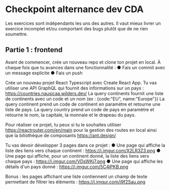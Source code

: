# Checkpoint alternance dev CDA
Les exercices sont indépendants les uns des autres.
Il vaut mieux livrer un exercice incomplet et/ou comportant des bugs plutôt que de ne rien soumettre.

## Partie 1 : frontend
Avant de commencer, crée un nouveau repo et clone ton projet en local. À chaque fois que tu avances dans une fonctionnalité :
  ● Fais un commit avec un message explicite
  ● Fais un push
  
Crée un nouveau projet React Typescript avec Create React App. Tu vas utiliser une API GraphQL qui fournit des informations sur un pays : https://countries.nausicaa.wilders.dev/
La query continents fournit une liste de continents avec un code et un nom (ex : {code:"EU", name:"Europe"})
La query continent prend un code de continent en paramètre et retourne une liste de pays. La query country prend un code de pays en paramètre et retourne le nom, la capitale, la
monnaie et le drapeau du pays.

Pour réaliser ce projet, tu peux si tu le souhaites utiliser https://reactrouter.com/en/main pour la
gestion des routes en local ainsi que la biliothèque de composants https://ant.design/

Tu vas devoir développer 3 pages dans ce projet :
  ● Une page qui affiche la liste des liens vers chaque continent :
https://i.imgur.com/X2LR3Z3.png
  ● Une page qui affiche, pour un continent donné, la liste des liens vers chaque pays :
https://i.imgur.com/VDsWKj7.png
  ● Une page qui affiche les détails d'un pays donné :
https://i.imgur.com/5C4iPKB.png

Bonus : les pages affichant une liste contiennent un champ de texte permettant de filtrer les éléments : https://i.imgur.com/i9f2Sau.png
